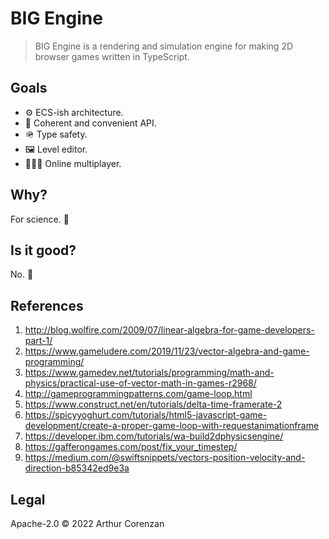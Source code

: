 # BIG Engine

> BIG Engine is a rendering and simulation engine for making 2D browser games written in TypeScript.

## Goals

- ⚙️ ECS-ish architecture.
- 🧩 Coherent and convenient API.
- 🪖 Type safety.
- 🖼️ Level editor.
- 🧑‍🤝‍🧑 Online multiplayer.

## Why?

For science. 🧪

## Is it good?

No. 🫠

## References

1. http://blog.wolfire.com/2009/07/linear-algebra-for-game-developers-part-1/
2. https://www.gameludere.com/2019/11/23/vector-algebra-and-game-programming/
3. https://www.gamedev.net/tutorials/programming/math-and-physics/practical-use-of-vector-math-in-games-r2968/
4. http://gameprogrammingpatterns.com/game-loop.html
5. https://www.construct.net/en/tutorials/delta-time-framerate-2
6. https://spicyyoghurt.com/tutorials/html5-javascript-game-development/create-a-proper-game-loop-with-requestanimationframe
7. https://developer.ibm.com/tutorials/wa-build2dphysicsengine/
8. https://gafferongames.com/post/fix_your_timestep/
9. https://medium.com/@swiftsnippets/vectors-position-velocity-and-direction-b85342ed9e3a

## Legal

Apache-2.0 ©️ 2022 Arthur Corenzan
